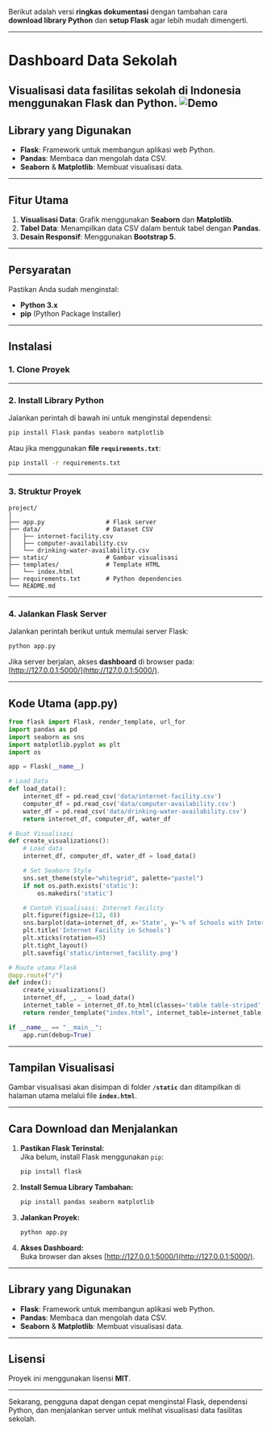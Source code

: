 Berikut adalah versi **ringkas dokumentasi** dengan tambahan cara **download library Python** dan **setup Flask** agar lebih mudah dimengerti.

---

# **Dashboard Data Sekolah**  
Visualisasi data fasilitas sekolah di Indonesia menggunakan **Flask** dan **Python**.
![Demo](static/gif.gif)
---

## **Library yang Digunakan**  

- **Flask**: Framework untuk membangun aplikasi web Python.  
- **Pandas**: Membaca dan mengolah data CSV.  
- **Seaborn** & **Matplotlib**: Membuat visualisasi data.
  
---

## **Fitur Utama**  
1. **Visualisasi Data**: Grafik menggunakan **Seaborn** dan **Matplotlib**.  
2. **Tabel Data**: Menampilkan data CSV dalam bentuk tabel dengan **Pandas**.  
3. **Desain Responsif**: Menggunakan **Bootstrap 5**.  

---

## **Persyaratan**  

Pastikan Anda sudah menginstal:  
- **Python 3.x**  
- **pip** (Python Package Installer)

---

## **Instalasi**  

### **1. Clone Proyek**  

---

### **2. Install Library Python**  

Jalankan perintah di bawah ini untuk menginstal dependensi:

```bash
pip install Flask pandas seaborn matplotlib
```

Atau jika menggunakan **file `requirements.txt`**:  

```bash
pip install -r requirements.txt
```

---

### **3. Struktur Proyek**  

```
project/
│
├── app.py                 # Flask server
├── data/                  # Dataset CSV
│   ├── internet-facility.csv
│   ├── computer-availability.csv
│   └── drinking-water-availability.csv
├── static/                # Gambar visualisasi
├── templates/             # Template HTML
│   └── index.html
├── requirements.txt       # Python dependencies
└── README.md
```

---

### **4. Jalankan Flask Server**  

Jalankan perintah berikut untuk memulai server Flask:

```bash
python app.py
```

Jika server berjalan, akses **dashboard** di browser pada:  
[http://127.0.0.1:5000/](http://127.0.0.1:5000/).

---

## **Kode Utama (app.py)**  

```python
from flask import Flask, render_template, url_for
import pandas as pd
import seaborn as sns
import matplotlib.pyplot as plt
import os

app = Flask(__name__)

# Load Data
def load_data():
    internet_df = pd.read_csv('data/internet-facility.csv')
    computer_df = pd.read_csv('data/computer-availability.csv')
    water_df = pd.read_csv('data/drinking-water-availability.csv')
    return internet_df, computer_df, water_df

# Buat Visualisasi
def create_visualizations():
    # Load data
    internet_df, computer_df, water_df = load_data()

    # Set Seaborn Style
    sns.set_theme(style="whitegrid", palette="pastel")
    if not os.path.exists('static'):
        os.makedirs('static')

    # Contoh Visualisasi: Internet Facility
    plt.figure(figsize=(12, 8))
    sns.barplot(data=internet_df, x='State', y='% of Schools with Internet Facility available - All Management', color='skyblue')
    plt.title('Internet Facility in Schools')
    plt.xticks(rotation=45)
    plt.tight_layout()
    plt.savefig('static/internet_facility.png')

# Route utama Flask
@app.route("/")
def index():
    create_visualizations()
    internet_df, _, _ = load_data()
    internet_table = internet_df.to_html(classes='table table-striped', index=False)
    return render_template("index.html", internet_table=internet_table, img_path=url_for('static', filename='internet_facility.png'))

if __name__ == "__main__":
    app.run(debug=True)
```

---

## **Tampilan Visualisasi**  
Gambar visualisasi akan disimpan di folder **`/static`** dan ditampilkan di halaman utama melalui file **`index.html`**.

---

## **Cara Download dan Menjalankan**  

1. **Pastikan Flask Terinstal:**  
   Jika belum, install Flask menggunakan `pip`:

   ```bash
   pip install flask
   ```

2. **Install Semua Library Tambahan:**  
   ```bash
   pip install pandas seaborn matplotlib
   ```

3. **Jalankan Proyek:**  
   ```bash
   python app.py
   ```

4. **Akses Dashboard:**  
   Buka browser dan akses [http://127.0.0.1:5000/](http://127.0.0.1:5000/).

---

## **Library yang Digunakan**  

- **Flask**: Framework untuk membangun aplikasi web Python.  
- **Pandas**: Membaca dan mengolah data CSV.  
- **Seaborn** & **Matplotlib**: Membuat visualisasi data.  

---

## **Lisensi**  
Proyek ini menggunakan lisensi **MIT**.

---

Sekarang, pengguna dapat dengan cepat menginstal Flask, dependensi Python, dan menjalankan server untuk melihat visualisasi data fasilitas sekolah.
